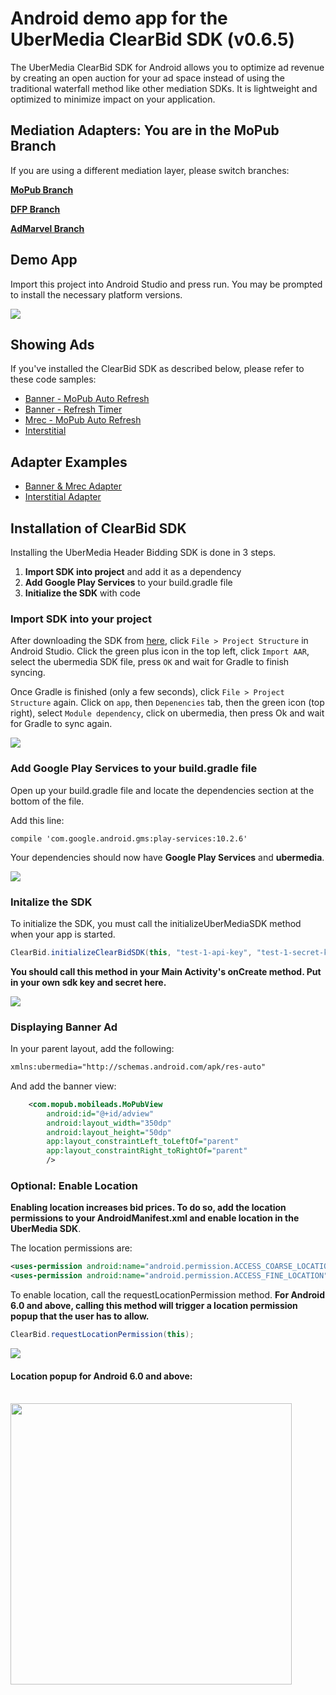# Android demo app for the UberMedia ClearBid SDK (v0.6.5)

The UberMedia ClearBid SDK for Android allows you to optimize ad revenue by creating an open auction for your ad space instead of using the traditional waterfall method like other mediation SDKs. It is lightweight and optimized to minimize impact on your application.

## Mediation Adapters: **You are in the MoPub Branch**

If you are using a different mediation layer, please switch branches:

[**MoPub Branch**](https://github.com/cintric/ubermedia-sdk-android-demo)

[**DFP Branch**](https://github.com/cintric/ubermedia-sdk-android-demo/tree/DFP-Adapter)

[**AdMarvel Branch**](https://github.com/cintric/ubermedia-sdk-android-demo/tree/AdMarvel-Adapter)

## Demo App

Import this project into Android Studio and press run. You may be prompted to install the necessary platform versions.

![](https://raw.githubusercontent.com/cintric/ubermedia-sdk-android-demo/MoPub-Adapter/doc_assets/test-app.png)

## Showing Ads

If you've installed the ClearBid SDK as described below, please refer to these code samples:

- [Banner - MoPub Auto Refresh](https://github.com/cintric/ubermedia-sdk-android-demo/blob/MoPub-Adapter/app/src/main/java/ubermedia/com/headerbiddingdemo/BannerAutoRefreshActivity.java)
- [Banner - Refresh Timer](https://github.com/cintric/ubermedia-sdk-android-demo/blob/MoPub-Adapter/app/src/main/java/ubermedia/com/headerbiddingdemo/BannerRefreshTimerActivity.java)
- [Mrec - MoPub Auto Refresh](https://github.com/cintric/ubermedia-sdk-android-demo/blob/MoPub-Adapter/app/src/main/java/ubermedia/com/headerbiddingdemo/MrecAutoRefresh.java)
- [Interstitial](https://github.com/cintric/ubermedia-sdk-android-demo/blob/MoPub-Adapter/app/src/main/java/ubermedia/com/headerbiddingdemo/InterstitialActivity.java)

## Adapter Examples

- [Banner & Mrec Adapter](https://github.com/cintric/ubermedia-sdk-android-demo/blob/MoPub-Adapter/app/src/main/java/com/ubermedia/MoPubAdapter.java)
- [Interstitial Adapter](https://github.com/cintric/ubermedia-sdk-android-demo/blob/MoPub-Adapter/app/src/main/java/com/ubermedia/MoPubInterstitialAdapter.java)

## Installation of ClearBid SDK

Installing the UberMedia Header Bidding SDK is done in 3 steps.

1. **Import SDK into project** and add it as a dependency
2. **Add Google Play Services** to your build.gradle file
3. **Initialize the SDK** with code

### Import SDK into your project

After downloading the SDK from [here](https://github.com/cintric/ubermedia-sdk-android-demo/blob/MoPub-Adapter/ubermedia/ubermedia.aar), click `File > Project Structure` in Android Studio. Click the green plus icon in the top left, click `Import AAR`, select the ubermedia SDK file, press `OK` and wait for Gradle to finish syncing.

Once Gradle is finished (only a few seconds), click `File > Project Structure` again. Click on `app`, then `Depenencies` tab, then the green icon (top right), select `Module dependency`, click on ubermedia, then press Ok and wait for Gradle to sync again.

![](https://raw.githubusercontent.com/cintric/ubermedia-sdk-android-demo/MoPub-Adapter/doc_assets/import-module.gif)

### Add Google Play Services to your build.gradle file

Open up your build.gradle file and locate the dependencies section at the bottom of the file.

Add this line:

```
compile 'com.google.android.gms:play-services:10.2.6'
```

Your dependencies should now have **Google Play Services** and **ubermedia**.

![](https://raw.githubusercontent.com/cintric/ubermedia-sdk-android-demo/MoPub-Adapter/doc_assets/build-gradle.png)

### Initalize the SDK

To initialize the SDK, you must call the initializeUberMediaSDK method when your app is started.

```java
ClearBid.initializeClearBidSDK(this, "test-1-api-key", "test-1-secret-key");
```

**You should call this method in your Main Activity's onCreate method.
Put in your own sdk key and secret here.**

![](https://raw.githubusercontent.com/cintric/ubermedia-sdk-android-demo/MoPub-Adapter/doc_assets/sdk-init.png)

### Displaying Banner Ad

In your parent layout, add the following:

```xml
xmlns:ubermedia="http://schemas.android.com/apk/res-auto"
```

And add the banner view:

```xml
    <com.mopub.mobileads.MoPubView
        android:id="@+id/adview"
        android:layout_width="350dp"
        android:layout_height="50dp"
        app:layout_constraintLeft_toLeftOf="parent"
        app:layout_constraintRight_toRightOf="parent"
        />
```

### Optional: Enable Location

**Enabling location increases bid prices. To do so, add the location permissions to your AndroidManifest.xml and enable location in the UberMedia SDK**.

The location permissions are:

```xml
<uses-permission android:name="android.permission.ACCESS_COARSE_LOCATION" />
<uses-permission android:name="android.permission.ACCESS_FINE_LOCATION" />
```

To enable location, call the requestLocationPermission method. **For Android 6.0 and above, calling this method will trigger a location permission popup that the user has to allow.** 

```java
ClearBid.requestLocationPermission(this);
```

![](https://raw.githubusercontent.com/cintric/ubermedia-sdk-android-demo/MoPub-Adapter/doc_assets/request-location.png)

#### Location popup for Android 6.0 and above:

<br />
<img src="https://raw.githubusercontent.com/cintric/ubermedia-sdk-android-demo/MoPub-Adapter/doc_assets/location-popup.png" width="450" />
